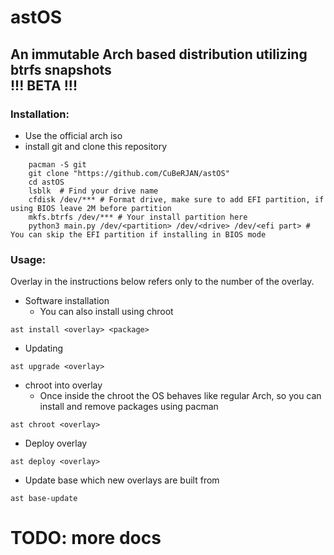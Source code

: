 # astOS
An immutable Arch based distribution utilizing btrfs snapshots  
!!! BETA !!!
---
### Installation:
* Use the official arch iso
* install git and clone this repository
```
    pacman -S git  
    git clone "https://github.com/CuBeRJAN/astOS"  
    cd astOS  
    lsblk  # Find your drive name
    cfdisk /dev/*** # Format drive, make sure to add EFI partition, if using BIOS leave 2M before partition  
    mkfs.btrfs /dev/*** # Your install partition here  
    python3 main.py /dev/<partition> /dev/<drive> /dev/<efi part> # You can skip the EFI partition if installing in BIOS mode
```
### Usage:
Overlay in the instructions below refers only to the number of the overlay.
* Software installation
  * You can also install using chroot
```
ast install <overlay> <package>
```
* Updating
```
ast upgrade <overlay>
```
* chroot into overlay 
  * Once inside the chroot the OS behaves like regular Arch, so you can install and remove packages using pacman
```
ast chroot <overlay>
```
* Deploy overlay
```
ast deploy <overlay>  
```
* Update base which new overlays are built from
```
ast base-update
```
# TODO: more docs
